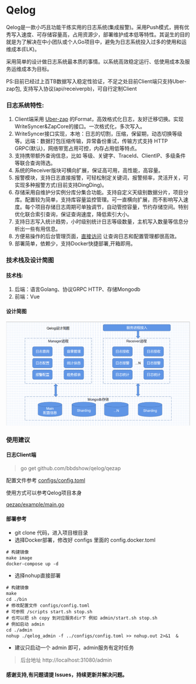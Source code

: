 # Qelog

Qelog是一款小巧且功能干练实用的日志系统(集成报警)。采用Push模式，拥有优秀写入速度、可存储容量高，占用资源少，部署维护成本低等特性。其诞生的目的就是为了解决在中小团队或个人Go项目中，避免为日志系统投入过多的使用和运维成本(ELK)。

采用简单的设计做日志系统最本质的事情。以系统高效稳定运行、低使用成本及服务运维成本为目标。

PS:目前已经过上百TB数据写入稳定性验证，不足之处目前Client端只支持Uber-zap包, 支持写入协议(api/receiverpb)，可自行定制Client

### 日志系统特性:

1. Client端采用 [Uber-zap](https://github.com/uber-go/zap) 的Format，高效格式化日志，友好迁移切换。实现 WriteSyncer&ZapCore的接口。一次格式化，多次写入。
2. WriteSyncer接口实现，本地：日志的切割，压缩，保留期，动态切换等级等。远端：数据打包压缩传输，异常备份重试，传输方式支持 HTTP GRPC(默认)，网络带宽占用可控，内存占用低等特点。
3. 支持携带额外查询信息，比如 等级、关键字、TraceId、ClientIP、多级条件等联合查询筛选。
4. 系统的Receiver版块可横向扩展，保证高可用，高性能，高容量。
5. 报警模块，支持日志直接报警，可轻松制定关键词，报警频率，灵活开关，可实现多种报警方式(目前支持DingDing)。
6. 存储采用自维护分实例分库分集合功能。支持自定义天级别数据分片，项目分库。配置较为简单，支持库容量监控管理。可一直横向扩展，而不影响写入速度。每个项目存储日志周期可单独调节，自动管控容量，节约存储空间。特别优化联合索引查询，保证查询速度，降低索引大小。
7. 支持日志写入统计趋势，小时级别统计日志等级数量，主机写入数量等信息分析出一些有用信息。
8. 方便易操作的后台管理页面，[直接访问](http://localhost:31080/admin) 让查询日志和配置管理都很高效。
9. 部署简单，依赖少，支持Docker快捷部署,开箱即用。

### 技术栈及设计简图

#### 技术栈:

1. 后端：语言Golang、协议GRPC HTTP、存储Mongodb
2. 前端：Vue

#### 设计简图

![设计简图](https://github.com/bbdshow/images/blob/master/qelog/qelog_design.png)

### 使用建议

#### 日志Client端

> go get github.com/bbdshow/qelog/qezap

配置文件参考 <a href="https://github.com/bbdshow/qelog/blob/main/configs/config.toml">configs/config.toml</a>

使用方式可以参考Qelog项目本身

<a href="https://github.com/bbdshow/qelog/blob/main/qezap/example/main.go">qezap/example/main.go</a>

#### 部署参考
- git clone 代码，进入项目根目录 
- 选择Docker部署，修改好 configs 里面的 config.docker.toml
```shell
# 构建镜像
make image
docker-compose up -d
```
- 选择nohup直接部署
```shell
# 构建镜像
make
cd ./bin
# 修改配置文件 configs/config.toml
# 可参照 /scripts start.sh stop.sh
# 也可以把 sh copy 到对应服务dir下 例如 admin/start.sh stop.sh
# 例如启动 admin
cd ./admin
nohup ./qelog_admin -f ../configs/config.toml >> nohup.out 2>&1  &
```
- 建议只启动一个 admin 即可，admin服务有定时任务

> 后台地址  http://localhost:31080/admin

#### 感谢支持,有问题请提 Issues，持续更新并解决问题。

